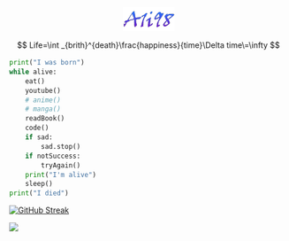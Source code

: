<p align="center">
  <img src="https://raw.githubusercontent.com/A1i98/A1i98/main/images.png" />
</p>

$$
Life=\int _{brith}^{death}\frac{happiness}{time}\Delta time\=\infty
$$

```python
print("I was born")
while alive:
    eat()
    youtube()
    # anime()
    # manga()
    readBook()
    code()
    if sad:
        sad.stop()
    if notSuccess:
        tryAgain()
    print("I'm alive")
    sleep()
print("I died")
```


[![GitHub Streak](https://github-readme-streak-stats.herokuapp.com?user=A1i98&theme=radical&hide_border=true&card_width=600)](https://git.io/streak-stats)


<a href="https://visitcount.itsvg.in">
  <img src="https://visitcount.itsvg.in/api?id=A1i98&label=&color=11&icon=5&pretty=true" />
</a>
